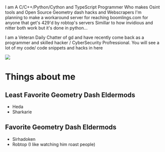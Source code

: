 I am A C/C++/Python/Cython and TypeScript Programmer Who makes Osint tools and Open Source Geometry dash hacks and Webscrapers
I'm planning to make a workaround server for reaching boomlings.com for anyone that get's 429'd by robtop's servers Simillar to how invidious and nitter both work but it's done in python...

I am a Veteran Daily Chatter of gd and have recently come back as a programmer and skilled hacker / CyberSecurity Profressional.
You will see a lot of my code/ code snippets and hacks in here
<p>
<a href="https://discord.gg/dz8xBwRa"><img src=https://img.shields.io/badge/Discord_Server-3670a0?style=for-the-badge&logo=discord&logoColor=white></a>
</p>

# Things about me

## Least Favorite Geometry Dash Eldermods
- Heda
- Sharkarie

## Favorite Geometry Dash Eldermods
- Sirhadoken
- Robtop (I like watching him roast people)
